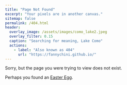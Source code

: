```yaml
---
title: "Page Not Found"
excerpt: "Your pixels are in another canvas."
sitemap: false
permalink: /404.html
header:
  overlay_image: /assets/images/como_lake2.jpeg
  overlay_filter: 0.15
  caption: "Searching for meaning, Lake Como"
  actions:
    - label: "Also known as 404"
      url: "https://fannychini.github.io/"
---
```


Sorry, but the page you were trying to view does not exist.

Perhaps you found an [Easter Egg](https://en.wikipedia.org/wiki/Easter_egg_(media)).
